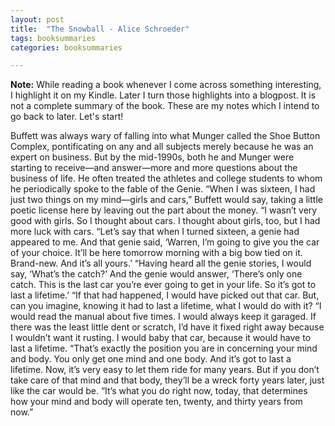 ```yaml
---
layout: post
title:  "The Snowball - Alice Schroeder"
tags: booksummaries
categories: booksummaries

---
```


**Note:** While reading a book whenever I come across something interesting, I highlight it on my Kindle. Later I turn those highlights into a blogpost. It is not a complete summary of the book. These are my notes which I intend to go back to later. Let's start!

Buffett was always wary of falling into what Munger called the Shoe Button Complex, pontificating on any and all subjects merely because he was an expert on business. But by the mid-1990s, both he and Munger were starting to receive—and answer—more and more questions about the business of life. He often treated the athletes and college students to whom he periodically spoke to the fable of the Genie. “When I was sixteen, I had just two things on my mind—girls and cars,” Buffett would say, taking a little poetic license here by leaving out the part about the money. “I wasn’t very good with girls. So I thought about cars. I thought about girls, too, but I had more luck with cars. “Let’s say that when I turned sixteen, a genie had appeared to me. And that genie said, ‘Warren, I’m going to give you the car of your choice. It’ll be here tomorrow morning with a big bow tied on it. Brand-new. And it’s all yours.’ “Having heard all the genie stories, I would say, ‘What’s the catch?’ And the genie would answer, ‘There’s only one catch. This is the last car you’re ever going to get in your life. So it’s got to last a lifetime.’ “If that had happened, I would have picked out that car. But, can you imagine, knowing it had to last a lifetime, what I would do with it? “I would read the manual about five times. I would always keep it garaged. If there was the least little dent or scratch, I’d have it fixed right away because I wouldn’t want it rusting. I would baby that car, because it would have to last a lifetime. “That’s exactly the position you are in concerning your mind and body. You only get one mind and one body. And it’s got to last a lifetime. Now, it’s very easy to let them ride for many years. But if you don’t take care of that mind and that body, they’ll be a wreck forty years later, just like the car would be. “It’s what you do right now, today, that determines how your mind and body will operate ten, twenty, and thirty years from now.”
